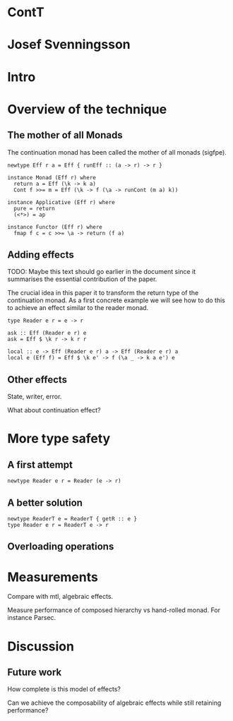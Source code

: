 # ContT
# Josef Svenningsson
#

# Intro

# Overview of the technique

## The mother of all Monads

The continuation monad has been called the mother of all monads (sigfpe).

~~~ {.haskell}
newtype Eff r a = Eff { runEff :: (a -> r) -> r }

instance Monad (Eff r) where
  return a = Eff (\k -> k a)
  Cont f >>= m = Eff (\k -> f (\a -> runCont (m a) k))

instance Applicative (Eff r) where
  pure = return
  (<*>) = ap

instance Functor (Eff r) where
  fmap f c = c >>= \a -> return (f a)
~~~

## Adding effects

TODO: Maybe this text should go earlier in the document since it summarises the
essential contribution of the paper.

The crucial idea in this paper it to transform the return type of the
continuation monad. As a first concrete example we will see how to do
this to achieve an effect similar to the reader monad.

~~~ {.haskell}
type Reader e r = e -> r

ask :: Eff (Reader e r) e
ask = Eff $ \k r -> k r r

local :: e -> Eff (Reader e r) a -> Eff (Reader e r) a
local e (Eff f) = Eff $ \k e' -> f (\a _ -> k a e') e
~~~

## Other effects

State, writer, error.

What about continuation effect?

# More type safety

## A first attempt

~~~ {.haskell}
newtype Reader e r = Reader (e -> r)
~~~

## A better solution

~~~{.haskell}
newtype ReaderT e = ReaderT { getR :: e }
type Reader e r = ReaderT e -> r
~~~

## Overloading operations

# Measurements

Compare with mtl, algebraic effects.

Measure performance of composed hierarchy vs hand-rolled monad. For
instance Parsec.

# Discussion

## Future work

How complete is this model of effects?

Can we achieve the composability of algebraic effects while still
retaining performance?
